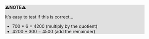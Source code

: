 <div style="margin:2em; background-color: #e0e0e0;">

<strong>⚠️NOTE️️️⚠️</strong>

It's easy to test if this is correct... 
* 700 \* 6 = 4200    (multiply by the quotient)
* 4200 + 300 = 4500  (add the remainder)
</div>

